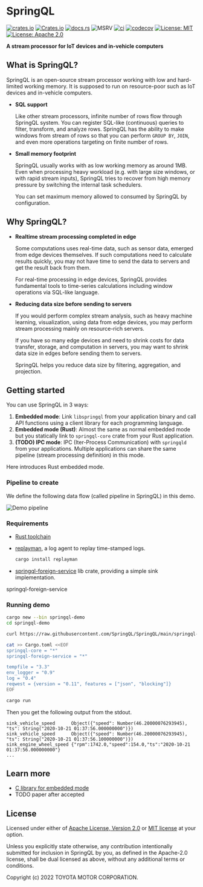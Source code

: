 # SpringQL

[![crates.io](https://img.shields.io/crates/v/springql-core.svg)](https://crates.io/crates/springql-core)
[![Crates.io](https://img.shields.io/crates/d/springql-core?label=cargo%20installs)](https://crates.io/crates/springql-core)
[![docs.rs](https://img.shields.io/badge/API%20doc-docs.rs-blueviolet)](https://docs.rs/springql-core)
![MSRV](https://img.shields.io/badge/rustc-1.56+-lightgray.svg)
[![ci](https://github.com/SpringQL/SpringQL/actions/workflows/ci.yml/badge.svg?branch=main&event=push)](https://github.com/SpringQL/SpringQL/actions/workflows/ci.yml)
[![codecov](https://codecov.io/gh/SpringQL/SpringQL/branch/main/graph/badge.svg?token=XI0IR5QVU3)](https://codecov.io/gh/laysakura/springql-core)
[![License: MIT](https://img.shields.io/badge/license-MIT-blue.svg)](https://github.com/SpringQL/SpringQL/blob/master/LICENSE-MIT)
[![License: Apache 2.0](https://img.shields.io/badge/license-Apache_2.0-blue.svg)](https://github.com/SpringQL/SpringQL/blob/master/LICENSE-APACHE)

**A stream processor for IoT devices and in-vehicle computers**

## What is SpringQL?

SpringQL is an open-source stream processor working with low and hard-limited working memory. It is supposed to run on resource-poor such as IoT devices and in-vehicle computers.

- **SQL support**

  Like other stream processors, infinite number of rows flow through SpringQL system. You can register SQL-like (continuous) queries to filter, transform, and analyze rows.
  SpringQL has the ability to make windows from stream of rows so that you can perform `GROUP BY`, `JOIN`, and even more operations targeting on finite number of rows.

- **Small memory footprint**

  SpringQL usually works with as low working memory as around 1MB.
  Even when processing heavy workload (e.g. with large size windows, or with rapid stream inputs), SpringQL tries to recover from high memory pressure by switching the internal task schedulers.

  You can set maximum memory allowed to consumed by SpringQL by configuration.

## Why SpringQL?

- **Realtime stream processing completed in edge**

  Some computations uses real-time data, such as sensor data, emerged from edge devices themselves.
  If such computations need to calculate results quickly, you may not have time to send the data to servers and get the result back from them.

  For real-time processing in edge devices, SpringQL provides fundamental tools to time-series calculations including window operations via SQL-like language.

- **Reducing data size before sending to servers**

  If you would perform complex stream analysis, such as heavy machine learning, visualization, using data from edge devices, you may perform stream processing mainly on resource-rich servers.

  If you have so many edge devices and need to shrink costs for data transfer, storage, and computation in servers, you may want to shrink data size in edges before sending them to servers.

  SpringQL helps you reduce data size by filtering, aggregation, and projection.

## Getting started

You can use SpringQL in 3 ways:

1. **Embedded mode**: Link `libspringql` from your application binary and call API functions using a client library for each programming language.
2. **Embedded mode (Rust)**: Almost the same as normal embedded mode but you statically link to `springql-core` crate from your Rust application.
3. **(TODO) IPC mode**: IPC (Iter-Process Communication) with `springqld` from your applications. Multiple applications can share the same pipeline (stream processing definition) in this mode.

Here introduces Rust embedded mode.

### Pipeline to create

We define the following data flow (called pipeline in SpringQL) in this demo.

![Demo pipeline](https://raw.githubusercontent.com/SpringQL/SpringQL.github.io/main/static/img/demo-pipeline.svg)

### Requirements

- [Rust toolchain](https://rustup.rs/)
- [replayman](https://github.com/SpringQL/replayman), a log agent to replay time-stamped logs.

    ```bash
    cargo install replayman
    ```

- [springql-foreign-service](https://crates.io/crates/springql-foreign-service) lib crate, providing a simple sink implementation.

springql-foreign-service

### Running demo

```bash
cargo new --bin springql-demo
cd springql-demo

curl https://raw.githubusercontent.com/SpringQL/SpringQL/main/springql-core/examples/demo_pipeline.rs -o src/main.rs

cat >> Cargo.toml <<EOF
springql-core = "*"
springql-foreign-service = "*"

tempfile = "3.3"
env_logger = "0.9"
log = "0.4"
reqwest = {version = "0.11", features = ["json", "blocking"]}
EOF

cargo run
```

Then you get the following output from the stdout.

```text
sink_vehicle_speed      Object({"speed": Number(46.20000076293945), "ts": String("2020-10-21 01:37:56.000000000")})
sink_vehicle_speed      Object({"speed": Number(46.20000076293945), "ts": String("2020-10-21 01:37:56.100000000")})
sink_engine_wheel_speed {"rpm":1742.0,"speed":154.0,"ts":"2020-10-21 01:37:56.000000000"}
...
```

## Learn more

- [C library for embedded mode](https://github.com/SpringQL/SpringQL-client-c)
- TODO paper after accepted

## License

Licensed under either of [Apache License, Version 2.0](LICENSE-APACHE) or [MIT license](LICENSE-MIT) at your option.

Unless you explicitly state otherwise, any contribution intentionally submitted
for inclusion in SpringQL by you, as defined in the Apache-2.0 license, shall be
dual licensed as above, without any additional terms or conditions.

Copyright (c) 2022 TOYOTA MOTOR CORPORATION.
